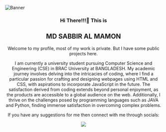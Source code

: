 ![Banner](https://raw.githubusercontent.com/mdsabbiralmamon/my-git-stats/main/images/banner.png)

<div align="center">

  <h3>Hi There!!!👋 This is</h3>
  <h2>MD SABBIR AL MAMON</h2>
  <p>Welcome to my profile, most of my work is private. But I have some public projects here.</p>
  <p>I am currently a university student pursuing Computer Science and Engineering (CSE) in BRAC University at BANGLADESH. My academic journey involves delving into the intricacies of coding, where I find a particular passion for crafting and designing webpages using HTML and CSS, with aspirations to incorporate JavaScript in the future. The satisfaction derived from coding extends beyond personal enjoyment, as the products are accessible to a global audience on the web. Additionally, I thrive on the challenges posed by programming languages such as JAVA and Python, finding immense satisfaction in overcoming complex problems.</p>
  <p> If you have any suggestions for me then connect with me through socials:</p>

  [![](https://img.shields.io/badge/-Md_Sabbir_Al_Mamon-blue?logo=linkedin&style=plastic)](https://www.linkedin.com/in/mdsabbiralmamon/)

</div>

<h2></h2>